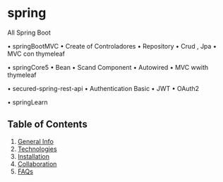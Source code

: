 # spring
All Spring Boot


•	springBootMVC
	•	Create of Controladores
	•	Repository
	•	Crud , Jpa
	•	MVC con thymeleaf

•	springCore5
	•	Bean
	•	Scand Component
	•	Autowired
	•	MVC wwith thymeleaf

•	secured-spring-rest-api
	•	Authentication Basic
	•	JWT
	•	OAuth2
	
•	springLearn


## Table of Contents
1. [General Info](#general-info)
2. [Technologies](#technologies)
3. [Installation](#installation)
4. [Collaboration](#collaboration)
5. [FAQs](#faqs)